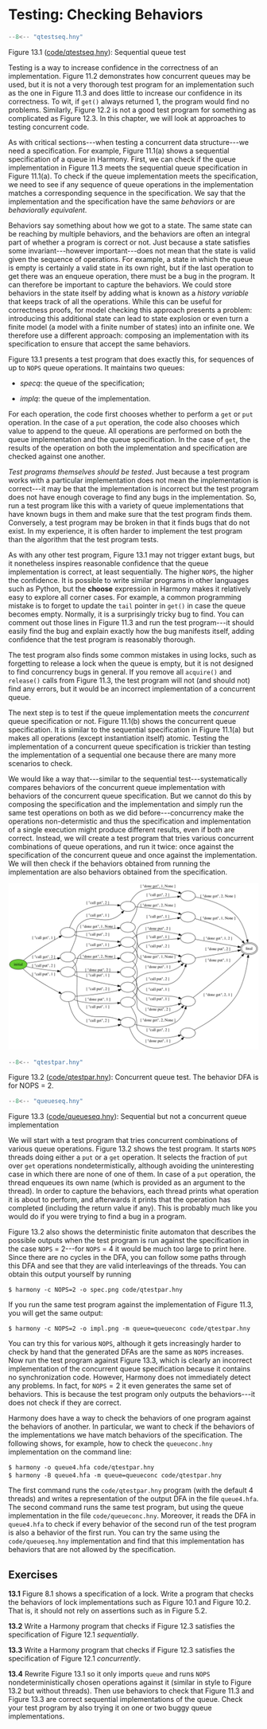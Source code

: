 
# Testing: Checking Behaviors 


```python title="qtestseq.hny"
--8<-- "qtestseq.hny"
```

<figcaption>Figure 13.1 (<a href=https://harmony.cs.cornell.edu/code/qtestseq.hny>code/qtestseq.hny</a>): 
Sequential queue test </figcaption>

Testing is a way to increase confidence in the correctness of an
implementation. Figure 11.2 demonstrates how concurrent queues may
be used, but it is not a very thorough test program for an
implementation such as the one in Figure 11.3 and does little to
increase our confidence in its correctness. To wit, if `get()` always
returned 1, the program would find no problems. Similarly,
Figure 12.2 is not a good test program for something as
complicated as Figure 12.3. In this chapter, we will look at
approaches to testing concurrent code.

As with critical sections---when testing a concurrent data
structure---we need a specification. For example, Figure 11.1(a)
shows a sequential specification of a queue in Harmony. First, we can
check if the queue implementation in Figure 11.3 meets the
sequential queue specification in Figure 11.1(a). To check if the
queue implementation meets the specification, we need to see if any
sequence of queue operations in the implementation matches a
corresponding sequence in the specification. We say that the
implementation and the specification have the same *behaviors* or are
*behaviorally equivalent*.

Behaviors say something about how we got to a state. The same state can
be reaching by multiple behaviors, and the behaviors are often an
integral part of whether a program is correct or not. Just because a
state satisfies some invariant---however important---does not mean that
the state is valid given the sequence of operations. For example, a
state in which the queue is empty is certainly a valid state in its own
right, but if the last operation to get there was an enqueue operation,
there must be a bug in the program. It can therefore be important to
capture the behaviors. We could store behaviors in the state itself by
adding what is known as a *history variable* that keeps track of all the
operations. While this can be useful for correctness proofs, for model
checking this approach presents a problem: introducing this additional
state can lead to state explosion or even turn a finite model (a model
with a finite number of states) into an infinite one. We therefore use a
different approach: composing an implementation with its specification
to ensure that accept the same behaviors.

Figure 13.1 presents a test program that does exactly this, for
sequences of up to `NOPS` queue operations. It maintains two queues:

-   *specq*: the queue of the specification;

-   *implq*: the queue of the implementation.

For each operation, the code first chooses whether to perform a `get` or
`put` operation. In the case of a `put` operation, the code also chooses
which value to append to the queue. All operations are performed on both
the queue implementation and the queue specification. In the case of
`get`, the results of the operation on both the implementation and
specification are checked against one another.

*Test programs themselves should be tested*. Just because a test program
works with a particular implementation does not mean the implementation
is correct---it may be that the implementation is incorrect but the test
program does not have enough coverage to find any bugs in the
implementation. So, run a test program like this with a variety of queue
implementations that have known bugs in them and make sure that the test
program finds them. Conversely, a test program may be broken in that it
finds bugs that do not exist. In my experience, it is often harder to
implement the test program than the algorithm that the test program
tests.

As with any other test program, Figure 13.1 may not trigger extant
bugs, but it nonetheless inspires reasonable confidence that the queue
implementation is correct, at least sequentially. The higher `NOPS`, the
higher the confidence. It is possible to write similar programs in other
languages such as Python, but the **choose** expression in Harmony makes
it relatively easy to explore all corner cases. For example, a common
programming mistake is to forget to update the `tail` pointer in `get()`
in case the queue becomes empty. Normally, it is a surprisingly tricky
bug to find. You can comment out those lines in Figure 11.3 and
run the test program---it should easily find the bug and explain exactly
how the bug manifests itself, adding confidence that the test program is
reasonably thorough.

The test program also finds some common mistakes in using locks, such as
forgetting to release a lock when the queue is empty, but it is not
designed to find concurrency bugs in general. If you remove all
`acquire()` and `release()` calls from Figure 11.3, the test
program will not (and should not) find any errors, but it would be an
incorrect implementation of a concurrent queue.

The next step is to test if the queue implementation meets the
*concurrent* queue specification or not. Figure 11.1(b) shows the
concurrent queue specification. It is similar to the sequential
specification in Figure 11.1(a) but makes all operations (except
instantiation itself) atomic. Testing the implementation of a concurrent
queue specification is trickier than testing the implementation of a
sequential one because there are many more scenarios to check.

We would like a way that---similar to the sequential
test---systematically compares behaviors of the concurrent queue
implementation with behaviors of the concurrent queue specification. But
we cannot do this by composing the specification and the implementation
and simply run the same test operations on both as we did
before---concurrency make the operations non-determistic and thus the
specification and implementation of a single execution might produce
different results, even if both are correct. Instead, we will create a
test program that tries various concurrent combinations of queue
operations, and run it twice: once against the specification of the
concurrent queue and once against the implementation. We will then check
if the behaviors obtained from running the implementation are also
behaviors obtained from the specification.

![](figures/qtestpar.png)


```python title="qtestpar.hny"
--8<-- "qtestpar.hny"
```

<figcaption>Figure 13.2 (<a href=https://harmony.cs.cornell.edu/code/qtestpar.hny>code/qtestpar.hny</a>): 
Concurrent queue test. The behavior DFA is for NOPS = 2. </figcaption>


```python title="queueseq.hny"
--8<-- "queueseq.hny"
```

<figcaption>Figure 13.3 (<a href=https://harmony.cs.cornell.edu/code/queueseq.hny>code/queueseq.hny</a>): 
Sequential but not a concurrent queue implementation </figcaption>


We will start with a test program that tries concurrent combinations of
various queue operations. Figure 13.2 shows the test program. It
starts `NOPS` threads doing either a `put`
or a `get` operation.  It selects the fraction of `put`
over `get` operations nondetermistically, although avoiding the
uninteresting case in which there are none of one of them.
In case of a `put` operation, the thread enqueues its own
name (which is provided as an argument to the thread). In order to
capture the behaviors, each thread prints what operation it is about to
perform, and afterwards it prints that the operation has completed
(including the return value if any). This is probably much like you
would do if you were trying to find a bug in a program.

Figure 13.2 also shows the deterministic finite automaton that
describes the possible outputs when the test program is run against the
specification in the case `NOPS` = 2---for `NOPS` = 4 it would be much
too large to print here. Since there are no cycles in the DFA, you can
follow some paths through this DFA and see that they are valid
interleavings of the threads. You can obtain this output yourself by
running

    $ harmony -c NOPS=2 -o spec.png code/qtestpar.hny

If you run the same test program against the implementation of
Figure 11.3, you will get the same output:

    $ harmony -c NOPS=2 -o impl.png -m queue=queueconc code/qtestpar.hny

You can try this for various `NOPS`, although it gets increasingly
harder to check by hand that the generated DFAs are the same as `NOPS`
increases. Now run the test program against Figure 13.3, which is
clearly an incorrect implementation of the concurrent queue
specification because it contains no synchronization code. However,
Harmony does not immediately detect any problems. In fact, for
$\mathtt{NOPS} = 2$ it even generates the same set of behaviors. This is
because the test program only outputs the behaviors---it does not check
if they are correct.

Harmony does have a way to check the behaviors of one program against
the behaviors of another. In particular, we want to check if the
behaviors of the implementations we have match behaviors of the
specification. The following shows, for example, how to check the
`queueconc.hny` implementation on the command line:

    $ harmony -o queue4.hfa code/qtestpar.hny
    $ harmony -B queue4.hfa -m queue=queueconc code/qtestpar.hny

The first command runs the `code/qtestpar.hny` program (with the default
4 threads) and writes a representation of the output DFA in the file
`queue4.hfa`. The second command runs the same test program, but using
the queue implementation in the file `code/queueconc.hny`. Moreover, it
reads the DFA in `queue4.hfa` to check if every behavior of the second
run of the test program is also a behavior of the first run. You can try
the same using the `code/queueseq.hny` implementation and find that this
implementation has behaviors that are not allowed by the specification.

## Exercises 


**13.1** Figure 8.1 shows a specification of a lock. Write a program that
checks the behaviors of lock implementations such as Figure 10.1 and
Figure 10.2. That is, it should not rely on assertions such as in
Figure 5.2.

**13.2** Write a Harmony program that checks if Figure 12.3 satisfies the
specification of Figure 12.1 *sequentially*.

**13.3** Write a Harmony program that checks if Figure 12.3 satisfies the
specification of Figure 12.1 *concurrently*.

**13.4** Rewrite Figure 13.1 so it only imports `queue` and runs `NOPS`
nondeterministically chosen operations against it (similar in style to
Figure 13.2 but without threads). Then use behaviors to check that
Figure 11.3 and Figure 13.3 are correct sequential
implementations of the queue. Check your test program by also trying it
on one or two buggy queue implementations.

